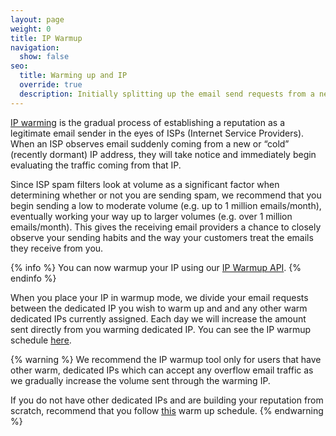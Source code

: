 ```yaml
---
layout: page
weight: 0
title: IP Warmup
navigation:
  show: false
seo:
  title: Warming up and IP
  override: true
  description: Initially splitting up the email send requests from a new dedicated IP, so it doesn't get blocked.
---
```


[IP warming]({{root_url}}/Classroom/Deliver/warming_up_ips.html) is the gradual process of establishing a reputation as a legitimate email sender in the eyes of ISPs (Internet Service Providers). When an ISP observes email suddenly coming from a new or “cold” (recently dormant) IP address, they will take notice and immediately begin evaluating the traffic coming from that IP.

Since ISP spam filters look at volume as a significant factor when determining whether or not you are sending spam, we recommend that you begin sending a low to moderate volume (e.g. up to 1 million emails/month), eventually working your way up to larger volumes (e.g. over 1 million emails/month). This gives the receiving email providers a chance to closely observe your sending habits and the way your customers treat the emails they receive from you.

{% info %}
You can now warmup your IP using our [IP Warmup API]({{root_url}}/API_Reference/Web_API_v3/IP_Management/ip_warmup.html).
{% endinfo %}

When you place your IP in warmup mode, we divide your email requests between the dedicated IP you wish to warm up and and any other warm dedicated IPs currently assigned. Each day we will increase the amount sent directly from you warming dedicated IP. You can see the IP warmup schedule [here]({{root_url}}/API_Reference/Web_API_v3/IP_Management/ip_warmup_schedule.html).

{% warning %}
We recommend the IP warmup tool only for users that have other warm, dedicated IPs which can accept any overflow email traffic as we gradually increase the volume sent through the warming IP. 

If you do not have other dedicated IPs and are building your reputation from scratch, recommend that you follow [this]({{root_url}}/assets/IPWarmupSchedule.pdf) warm up schedule.
{% endwarning %}

